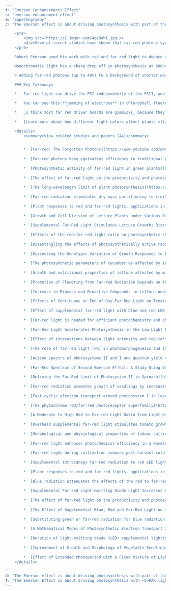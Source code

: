 ```yaml
---
t: "Emerson (enhancement) Effect"
s: "emerson-enhancement-effect"
a: "SuperAngryGuy"
c: "The Emerson effect is about driving photosynthesis with part of the light PAR (400-680nm in this case), and part of the light far red color (700nm-740nm or so wavelength), _which combined can result in photosynthesis rates higher than normal_.

    <pre>
        <img src='https://i.imgur.com/4ge0ohi.jpg'/>
        <div>Several recent studies have shown that far-red photons synergistically interact with shorter wavelength photons to increase leaf photochemical efficiency. <a href='https://onlinelibrary.wiley.com/doi/am-pdf/10.1111/pce.13730'>(source)</a></div>
    </pre>

    Robert Emerson used his work with red and far red light to deduce that there must be **  [two photosystems](https://en.wikipedia.org/wiki/Photosystem), called photosystem I (PSI) and photosystem II (PSII)**. These are named in the order of discovery, but for photosynthesis the process starts with the PSII first.

    Monochromatic light has a sharp drop off in photosynthesis at 680nm or so (red drop effect), but **this does not happen if far red light is added** with about 720nm being most efficient in driving additional photosynthesis.

    > Adding far-red photons (up to 40%) to a background of shorter wavelength photons **caused an increase in canopy photosynthesis equal to adding 400-700nm photons**. Far-red alone minimally increased photosynthesis. This indicates that far-red photons are equally efficient at driving canopy photosynthesis when acting synergistically with traditionally defined photosynthetic photons.These results suggest that farred photons (701-750 nm) should be included in the definition of photosynthetically active radiation. Shuyang Zhen and Bruce Bugbee, [Far-red photons have equivalent efficiency to traditional photosynthetic photons](https://onlinelibrary.wiley.com/doi/am-pdf/10.1111/pce.13730).

    ### Key Takeaways 
    
    *   Far red light can drive the PSI independently of the PSII, and PAR is more efficient with the PSII while not as well excited with the PSI. Basically how the Emerson effect works is **freeing up electrons between the PSI and PSII** by driving them more efficiently in parallel, and _photosynthesis becomes more efficient as a result_.

    *   You can see this **jamming of electrons** in chlorophyll fluorescence shots with proteins associated with the PSII and much less fluorescence associated with the PSI (the single 750nm hump). Higher fluorescence means lower photosynthesis efficiency.

    *   _I think most far red driver boards are gimmicks_ because they are likely not putting out enough far red light to make a noticeable difference.
            
    *   [Learn more about how different light colors affect plants »](/docs/photomorphogenesis)

    <details>
        <summary>View related studies and papers (44)</summary>


        *  [Far-red: The Forgotten Photons](https://www.youtube.com/watch?v=sS7aAcacfgk) YouTube vid by Bruce Bugbee, Utah State
            
        *  [Far-red photons have equivalent efficiency to traditional photosynthetic photons: implications for re-defining photosynthetically active radiation.](https://onlinelibrary.wiley.com/doi/am-pdf/10.1111/pce.13730)
            
        *  [Photosynthetic activity of far-red light in green plants](http://www.esalq.usp.br/lepse/imgs/conteudo_thumb/Photosynthetic-activity-of-far-red-light-in-green-plants-1.pdf)
            
        *  [The effect of far-red light on the productivity and photosynthetic activity of tomato](https://iopscience.iop.org/article/10.1088/1755-1315/663/1/012044/pdf)
            
        *  [The long-wavelength limit of plant photosynthesis](https://febs.onlinelibrary.wiley.com/doi/pdf/10.1016/j.febslet.2005.04.088)
            
        *  [Far‐red radiation stimulates dry mass partitioning to fruits by increasing fruit sink strength in tomato](https://nph.onlinelibrary.wiley.com/doi/10.1111/nph.16805)
            
        *  [Plant responses to red and far-red lights, applications in horticulture](https://www.plantgrower.org/uploads/6/5/5/4/65545169/1-s2.0-s0098847215000933-main.pdf)
            
        *  [Growth and Cell Division of Lettuce Plants under Various Ratios of Red to Far-red Light-emitting Diodes](https://www.researchgate.net/profile/Myung-Min-Oh/publication/276452968_Growth_and_cell_division_of_lettuce_plants_under_various_ratios_of_red_to_far-red_light-emitting_diodes/links/558607cf08ae7bc2f44beeec/Growth-and-cell-division-of-lettuce-plants-under-various-ratios-of-red-to-far-red-light-emitting-diodes.pdf)
            
        *  [Supplemental Far-Red Light Stimulates Lettuce Growth: Disentangling Morphological and Physiological Effects](https://www.researchgate.net/publication/348548278_Supplemental_Far-Red_Light_Stimulates_Lettuce_Growth_Disentangling_Morphological_and_Physiological_Effects)
            
        *  [Effects of the red:far-red light ratio on photosynthetic characteristics of greenhouse cut Chrysanthemum](https://www.agriculturejournals.cz/publicFiles/43_2012-HORTSCI.pdf)
            
        *  [Disentangling the effects of photosynthetically active radiation and red to far-red ratio on plant photosynthesis under canopy shading: a simulation study using a functional–structural plant model](https://academic.oup.com/aob/article/126/4/635/5650896)
            
        *  [Dissecting the Genotypic Variation of Growth Responses to Far-Red Radiation in Tomato](https://www.frontiersin.org/articles/10.3389/fpls.2020.614714/full?&utm_source=Email_to_authors_&utm_medium=Email&utm_content=T1_11.5e1_author&utm_campaign=Email_publication&field=&journalName=Frontiers_in_Plant_Science&id=614714)
            
        *  [The photosynthetic parameters of cucumber as affected by irradiances with different red:far-red ratios](https://bp.ueb.cas.cz/pdfs/bpl/2015/01/25.pdf)
            
        *  [Growth and nutritional properties of lettuce affected by mixed irradiation of white and supplemental light provided by light-emitting diode](https://www.researchgate.net/publication/291424405_Growth_and_nutritional_properties_of_lettuce_affected_by_mixed_irradiation_of_white_and_supplemental_light_provided_by_light-emitting_diode)
            
        *  [Promotion of Flowering from Far-red Radiation Depends on the Photosynthetic Daily Light Integral](https://journals.ashs.org/hortsci/view/journals/hortsci/53/4/article-p465.xml)
            
        *  [Increase in Biomass and Bioactive Compounds in Lettuce under Various Ratios of Red to Far-red LED Light Supplemented with Blue LED Light](https://www.researchgate.net/profile/Ki-Ho-Son/publication/301718909_Increase_in_biomass_and_bioactive_compounds_in_lettuce_under_various_ratios_of_red_to_far-red_LED_light_supplemented_with_blue_LED_light/links/59f6c227a6fdcc075ec60b2b/Increase-in-biomass-and-bioactive-compounds-in-lettuce-under-various-ratios-of-red-to-far-red-LED-light-supplemented-with-blue-LED-light.pdf)
            
        *  [Effects of Continuous or End-of-Day Far-Red Light on Tomato Plant Growth, Morphology, Light Absorption, and Fruit Production](https://www.researchgate.net/publication/332060328_Effects_of_Continuous_or_End-of-Day_Far-Red_Light_on_Tomato_Plant_Growth_Morphology_Light_Absorption_and_Fruit_ProductionImage_1TIFFImage_2JPEGImage_3TIFFImage_4TIFFImage_5TIFFTable_1DOCX)
            
        *  [Effect of supplemental far-red light with blue and red LED lamps on leaf photosynthesis, stomatal regulation and plant development of protected cultivated tomato](https://www.researchgate.net/profile/Chengyao-Jiang/publication/329459500_Effect_of_supplemental_far-red_light_with_blue_and_red_LED_lamps_on_leaf_photosynthesis_stomatal_regulation_and_plant_development_of_protected_cultivated_tomato/links/5c6f6370a6fdcc471591a343/Effect-of-supplemental-far-red-light-with-blue-and-red-LED-lamps-on-leaf-photosynthesis-stomatal-regulation-and-plant-development-of-protected-cultivated-tomato.pdf)
            
        *  [Far-red light is needed for efficient photochemistry and photosynthesis](https://www.semanticscholar.org/paper/Far-red-light-is-needed-for-efficient-and-Zhen-Iersel/4f5b517a8b8805f6d5a3c63af2da9f81858f2489)
            
        *  [Far-Red Light Accelerates Photosynthesis in the Low-Light Phases of Fluctuating Light](https://www.researchgate.net/profile/Ichiro-Terashima/publication/336614289_Far-Red_Light_Accelerates_Photosynthesis_in_the_Low-Light_Phases_of_Fluctuating_Light/links/5fc1ab11a6fdcc6cc676b71e/Far-Red-Light-Accelerates-Photosynthesis-in-the-Low-Light-Phases-of-Fluctuating-Light.pdf)
            
        *  [Effect of interactions between light intensity and red-to*far-red ratio on the photosynthesis of soybean leaves under shade condition](https://www.sciencedirect.com/science/article/pii/S0098847218300583?casa_token=LhGVKpHIpP8AAAAA:h5K_g7Lhd7a-_333nJMQ9bYiZK9mdv7-i_N_915BmXB-lZ5Cb9XxgKSWDKDG3yCpo9ZyOmIpfUQ)
            
        *  [The role of far-red light (FR) in photomorphogenesis and its use in greenhouse plant production](https://www.researchgate.net/publication/346123215_The_role_of_far-red_light_FR_in_photomorphogenesis_and_its_use_in_greenhouse_plant_production)
            
        *  [Action spectra of photosystems II and I and quantum yield of photosynthesis in leaves in State 1](https://www.sciencedirect.com/science/article/pii/S0005272813002144)
            
        *  [Far-Red Spectrum of Second Emerson Effect: A Study Using Dual-Wavelength Pulse Amplitude Modulation Fluorometry](https://www.researchgate.net/publication/273057363_Far-Red_Spectrum_of_Second_Emerson_Effect_A_Study_Using_Dual-Wavelength_Pulse_Amplitude_Modulation_Fluorometry)
            
        *  [Defining the Far-Red Limit of Photosystem II in Spinach](http://www.plantcell.org/content/plantcell/21/8/2391.full.pdf)
            
        *  [Far-red radiation promotes growth of seedlings by increasing leaf expansion and whole-plant net assimilation](https://www.sciencedirect.com/science/article/pii/S0098847216302738?casa_token=eD9tFu1rydQAAAAA:XfXH-Vk7r86ZEtGOdAVK9f9eiO69Q2Rt2OooqUoQNngt9dPa9dtG-e1OfZoEmURo0-bPG63ILZk)
            
        *  [Fast cyclic electron transport around photosystem I in leaves under far-red light: a proton-uncoupled pathway?](https://www.researchgate.net/profile/Richard-Peterson-12/publication/40806076_Fast_cyclic_electron_transport_around_photosystem_I_in_leaves_under_far-red_light_A_proton-uncoupled_pathway/links/57cd7c5408ae83b37460d6a7/Fast-cyclic-electron-transport-around-photosystem-I-in-leaves-under-far-red-light-A-proton-uncoupled-pathway.pdf)
            
        *  [The phytochrome red/far-red photoreceptor superfamily](https://link.springer.com/article/10.1186/gb-2008-9-8-230)
            
        *  [A Moderate to High Red to Far-red Light Ratio from Light-emitting Diodes Controls Flowering of Short-day Plants](https://journals.ashs.org/jashs/view/journals/jashs/138/3/article-p167.xml)
            
        *  [Overhead supplemental far-red light stimulates tomato growth under intra-canopy lighting with LEDs](https://www.researchgate.net/publication/330167561_Overhead_supplemental_far-red_light_stimulates_tomato_growth_under_intra-canopy_lighting_with_LEDs)
            
        *  [Morphological and physiological properties of indoor cultivated lettuce in response to additional far-red light](https://www.sciencedirect.com/science/article/pii/S0304423819306119?casa_token=nWijYksKatgAAAAA:dfHFxvonImcWnhPtkL-nIRk0UjN9NkWclOuoF-CY776ncjmiA6n3oTSu9oLIaeGfndkLY2mqzOs)
            
        *  [Far-red light enhances photochemical efficiency in a wavelength-dependent manner](https://onlinelibrary.wiley.com/doi/pdf/10.1111/ppl.12834?casa_token=INpjQQqzNyYAAAAA:Fw9C7v_BrfWIqnk8t8SPge_uiNsxFcN46x5b7LgXt9PWAAjUaC04XX--62uEeN6Wm8EZosBBY4fLeyEI)
            
        *  [Far-red light during cultivation induces post harvest cold tolerance in tomato fruit](https://www.sciencedirect.com/science/article/pii/S092552141930701X)
            
        *  [Supplemental intracanopy far-red radiation to red LED light improves fruit quality attributes of greenhouse tomatoes](https://www.sciencedirect.com/science/article/pii/S0304423819308714?casa_token=DVAdFiuIkgUAAAAA:yp_JGwX2-Z7vw-ffxfTWboHBW7NSdThBfsXbnltiBgQn7fNWKI8fmp1R5AZVj-u-0gqwHai94e8)
            
        *  [Plant responses to red and far-red lights, applications in horticulture](https://www.sciencedirect.com/science/article/pii/S0098847215000933?casa_token=V8hbBOoJOzUAAAAA:AQ0odMj50eNAtc2l000qWITyEUAHe60ksVvplVpEwwro_0ikodE6letRx6gr6z823DhdJAvlAQs)
            
        *  [Blue radiation attenuates the effects of the red to far-red ratio on extension growth but not on flowering](https://www.sciencedirect.com/science/article/pii/S0098847219308950?casa_token=e65Pi8Q9Y_MAAAAA:wahYcWrjnznYnLqmusyiX6kHvXDdvJg2dP3Gs47s7hr3XHbtTwBZep0s_iP9IVhFWBiFGVFplZw)
            
        *  [Supplemental Far-red Light-emitting Diode Light Increases Growth of Foxglove Seedlings Under Sole-source Lighting](https://journals.ashs.org/horttech/view/journals/horttech/30/5/article-p564.xml)
            
        *  [The effect of far-red light on the productivity and photosynthetic activity of tomato](https://iopscience.iop.org/article/10.1088/1755-1315/663/1/012044/pdf)
            
        *  [The Effect of Supplemental Blue, Red and Far-Red Light on the Growth and the Nutritional Quality of Red and Green Leaf Lettuce](https://www.scirp.org/journal/paperinformation.aspx?paperid=97359)
            
        *  [Substituting green or far-red radiation for blue radiation induces shade avoidance and promotes growth in lettuce and kale](https://www.sciencedirect.com/science/article/pii/S0098847218318902?casa_token=Zv6naRb8slgAAAAA:eB33aJuaURdL0XEEa7MT-SWn_T5v4TEZVuDQ2T7Ro7-mAHOBmp-a_zChgGdHxapR0b1iCzqYac0)
            
        *  [A Mathematical Model of Photosynthetic Electron Transport in Response to the Light Spectrum Based on Excitation Energy Distributed to Photosystems](https://academic.oup.com/pcp/article/59/8/1643/4985478)
            
        *  [Duration of light-emitting diode (LED) supplemental lighting providing far-red radiation during seedling production influences subsequent time to flower of long-day annuals](https://www.sciencedirect.com/science/article/pii/S0304423821000637?casa_token=3oCT2pw55s0AAAAA:nLVTXEd6Yih62g7Z1G9Kr4-rrsQ0NaOyNfG7OKw-7ONscuKRVfDfYqPTFdRSCq-C1lMqDiPQCk8)
            
        *  [Improvement of Growth and Morphology of Vegetable Seedlings with Supplemental Far-Red Enriched LED Lights in a Plant Factory](https://www.researchgate.net/publication/347810053_Improvement_of_Growth_and_Morphology_of_Vegetable_Seedlings_with_Supplemental_Far-Red_Enriched_LED_Lights_in_a_Plant_Factory)
            
        *  [Effect of Extended Photoperiod with a Fixed Mixture of Light Wavelengths on Tomato Seedlings](https://journals.ashs.org/hortsci/view/journals/hortsci/aop/article-10.21273-HORTSCI15342-20/article-10.21273-HORTSCI15342-20.xml)
    </details>

"
d: "The Emerson effect is about driving photosynthesis with part of the light PAR (400-680nm in this case), and part of the light far red (700nm-740nm or so), combined can result in photosynthesis rates higher than normal."
f: "The Emerson Effect is about driving photosynthesis with <b>PAR light</b> (400-680nm) and <b>far red color</b> (700nm-740nm), which can increase efficiency."
---
```

